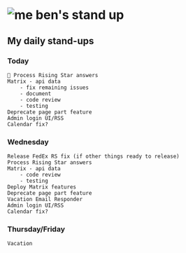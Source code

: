 # ![me](https://avatars2.githubusercontent.com/u/5232044?s=50&v=4) ben's stand up

## My daily stand-ups

### Today

    🛑 Process Rising Star answers
    Matrix - api data 
        - fix remaining issues
        - document
        - code review
        - testing
    Deprecate page part feature
    Admin login UI/RSS
    Calendar fix?
    
### Wednesday

    Release FedEx RS fix (if other things ready to release)
    Process Rising Star answers
    Matrix - api data 
        - code review
        - testing
    Deploy Matrix features
    Deprecate page part feature
    Vacation Email Responder
    Admin login UI/RSS
    Calendar fix?

### Thursday/Friday

    Vacation
